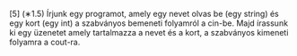 [5] (∗1.5) Írjunk egy programot, amely egy nevet olvas be (egy string) és egy kort (egy int) a szabványos bemeneti
folyamról a cin-be. Majd írassunk ki egy üzenetet amely tartalmazza a nevet és a kort, a
szabványos kimeneti folyamra a cout-ra.
